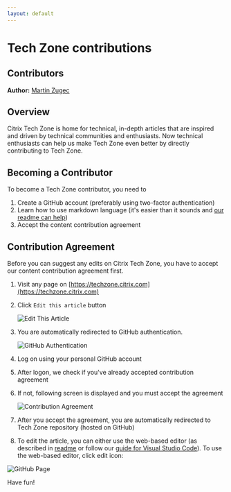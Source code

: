 ```yaml
---
layout: default
---
```

# Tech Zone contributions

## Contributors

**Author:** [Martin Zugec](https://twitter.com/martinzugec)

## Overview

Citrix Tech Zone is home for technical, in-depth articles that are inspired and driven by technical communities and enthusiasts. Now technical enthusiasts can help us make Tech Zone even better by directly contributing to Tech Zone.

## Becoming a Contributor

To become a Tech Zone contributor, you need to

1. Create a GitHub account (preferably using two-factor authentication)
1. Learn how to use markdown language (it's easier than it sounds and [our readme can help](https://github.com/citrix/en-us-tech-zone/blob/master/README.md))
1. Accept the content contribution agreement

## Contribution Agreement

Before you can suggest any edits on Citrix Tech Zone, you have to accept our content contribution agreement first.

1. Visit any page on [https://techzone.citrix.com](https://techzone.citrix.com)
1. Click `Edit this article` button

    ![Edit This Article](/media/crowdsourcing_techzone.png)

1. You are automatically redirected to GitHub authentication.

    ![GitHub Authentication](/media/crowdsourcing_github-authentication.png)

1. Log on using your personal GitHub account
1. After logon, we check if you've already accepted contribution agreement
1. If not, following screen is displayed and you must accept the agreement

    ![Contribution Agreement](/media/crowdsourcing_agreement.png)

1. After you accept the agreement, you are automatically redirected to Tech Zone repository (hosted on GitHub)
1. To edit the article, you can either use the web-based editor (as described in [readme](https://github.com/citrix/en-us-tech-zone/blob/master/README.md#3---create-content) or follow our [guide for Visual Studio Code](https://citrix.github.io/tech-marketing/projects/tech-zone/visual-studio-code-guide.html)). To use the web-based editor, click edit icon:

![GitHub Page](/media/crowdsourcing_edit.png)

Have fun!